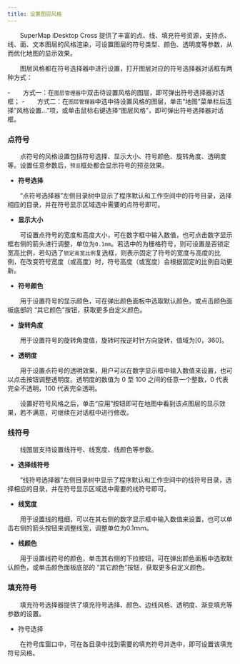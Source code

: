 ```yaml
---
title: 设置图层风格
---
```


　　SuperMap iDesktop Cross 提供了丰富的点、线、填充符号资源，支持点、线、面、文本图层的风格渲染，可设置图层的符号类型、颜色、透明度等参数，从而优化地图的显示效果。

　　图层风格都在符号选择器中进行设置，打开图层对应的符号选择器对话框有两种方式：

-　　方式一：在`图层管理器`中双击待设置风格的图层，即可弹出符号选择器对话框；
-　　方式二：在`图层管理器`中选中待设置风格的图层，单击“地图”菜单栏后选择“风格设置...”项，或单击鼠标右键选择“图层风格”，即可弹出符号选择器对话框。
　
　
### 点符号


　　点符号的风格设置包括符号选择、显示大小、符号颜色、旋转角度、透明度等。设置任意参数后，`预览`框处都会显示符号的预览效果。

- **符号选择**

　　“点符号选择器”左侧目录树中显示了程序默认和工作空间中的符号目录，选择相应的目录，并在符号显示区域选中需要的点符号即可。

- **显示大小**

　　可设置点符号的宽度和高度大小，可在数字框中输入数值，也可点击数字显示框右侧的箭头进行调整，单位为`0.1mm`。若选中的为栅格符号，则可设置是否锁定宽高比例，若勾选了`锁定高宽比例`复选框，则表示固定了符号的宽度与高度的比例，在改变符号宽度（或高度）时，符号高度（或宽度）会根据固定的比例自动更新。

- **符号颜色**

　　用于设置符号的显示颜色，可在弹出颜色面板中选取默认颜色，或点击颜色面板底部的 “其它颜色”按钮，获取更多自定义颜色。

- **旋转角度**

　　用于设置符号的旋转角度值，旋转时按逆时针方向旋转，值域为[0，360]。

- **透明度**

　　用于设置点符号的透明效果，用户可以在数字显示框中输入数值来设置，也可以点击按钮调整透明度。透明度的数值为 0 至 100 之间的任意一个整数，0 代表完全不透明，100 代表完全透明。

　　设置好符号风格之后，单击“应用”按钮即可在地图中看到该点图层的显示效果，若不满意，可继续在对话框中进行修改。

### 线符号

　　线图层支持设置线符号、线宽度、线颜色等参数。

- **选择线符号**

　　“线符号选择器”左侧目录树中显示了程序默认和工作空间中的线符号目录，选择相应的目录，并在符号显示区域选中需要的线符号即可。

- **线宽度**

　　用于设置线的粗细，可以在其右侧的数字显示框中输入数值来设置，也可以单击右侧的箭头按钮来调整线宽，调整单位为0.1ｍｍ。

- **线颜色**

　　用于设置线符号的颜色，单击其右侧的下拉按钮，可在弹出颜色面板中选取默认颜色，或单击颜色面板底部的 “其它颜色”按钮，获取更多自定义颜色。
　　
### 填充符号

　　填充符号选择器提供了填充符号选择、颜色、边线风格、透明度、渐变填充等参数的设置。

- 符号选择

　　在符号库窗口中，可在各目录中找到需要的填充符号并选中，即可设置该填充符号风格。

